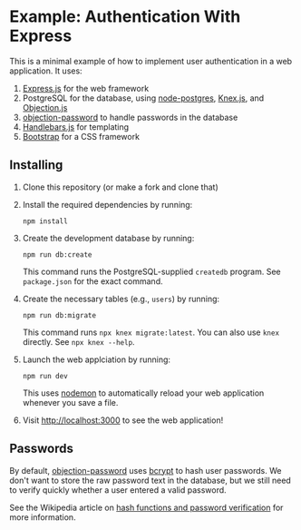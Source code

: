 # Example: Authentication With Express

This is a minimal example of how to implement user authentication in a web application. It uses:

1. [Express.js][url-expressjs] for the web framework
1. PostgreSQL for the database, using [node-postgres][url-node-postgres], [Knex.js][url-knexjs], and [Objection.js][url-objectionjs]
1. [objection-password][url-objection-password] to handle passwords in the database
1. [Handlebars.js][url-handlebars] for templating
1. [Bootstrap][url-bootstrap-docs] for a CSS framework

## Installing

1. Clone this repository (or make a fork and clone that)
1. Install the required dependencies by running:

   ```console
   npm install
   ```

1. Create the development database by running:

   ```console
   npm run db:create
   ```

   This command runs the PostgreSQL-supplied `createdb` program. See `package.json` for the exact command.

1. Create the necessary tables (e.g., `users`) by running:

   ```console
   npm run db:migrate
   ```

   This command runs `npx knex migrate:latest`. You can also use `knex` directly. See `npx knex --help`.
1. Launch the web applciation by running:

   ```console
   npm run dev
   ```

   This uses [nodemon][url-nodemon] to automatically reload your web application whenever you save a file.
1. Visit <http://localhost:3000> to see the web application!

## Passwords

By default, [objection-password][url-objection-password] uses [bcrypt][wiki-bcrypt] to hash user passwords. We don't want to store the raw password text in the database, but we still need to verify quickly whether a user entered a valid password.

See the Wikipedia article on [hash functions and password verification][wiki-hash-password] for more information.

[url-expressjs]: https://expressjs.com/
[url-knexjs]: http://knexjs.org/
[url-objectionjs]: https://vincit.github.io/objection.js/
[url-handlebars]: https://handlebarsjs.com/
[url-node-postgres]: https://node-postgres.com/
[url-bootstrap-docs]: https://getbootstrap.com/docs/4.4/getting-started/introduction/
[url-objection-password]: https://github.com/scoutforpets/objection-password
[url-nodemon]: https://nodemon.io/
[wiki-bcrypt]: https://en.wikipedia.org/wiki/Bcrypt
[wiki-hash-password]: https://en.wikipedia.org/wiki/Cryptographic_hash_function#Password_verification
